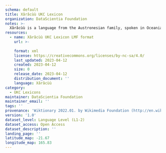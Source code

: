 ```yaml
---
schema: default
title: Xârâcùù UKC Lexicon
organization: DataScientia Foundation
notes: >-
  Xârâcùù is a language from the Austronesian family, spoken in Oceania. The UKC Lexicon of Xârâcùù is represented as a lexico-semantic network. It consists of words, word senses, synsets, as well as sense-level and synset-level relationships.
resources:
  - name: Xârâcùù UKC Lexicon LMF format
    url: >-
      
    format: xml
    license: https://creativecommons.org/licenses/by-nc-sa/4.0/
    last_updated: 2023-04-12
    created: 2023-04-12
    size: 0
    release_date: 2023-04-12
    distribution_document: ''
    language: Xârâcùù
category:
  - UKC Lexicons
maintainer: DataScientia Foundation
maintainer_email: ''
tags: ''
provenance: 'Wiktionary 2022.01. by Wikimedia Foundation (http://en.wiktionary.org); Princeton WordNet 2.1 by Princeton University (https://wordnet.princeton.edu)'
version: '1.0'
dataset_level: Language Level (L1-2)
dataset_access: Open Access
dataset_description: ''
landing_page: ''
latitude_map: -21.67
longitude_map: 165.83
---
```

